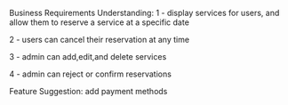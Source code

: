 Business Requirements Understanding:
1 - display services for users, and allow them to reserve a service at a specific date

2 - users can cancel their reservation at any time

3 - admin can add,edit,and delete services

4 - admin can reject or confirm reservations

Feature Suggestion:
add payment methods
 
